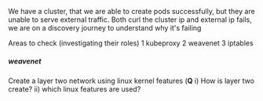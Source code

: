 We have a cluster, that we are able to create pods successfully, but they are unable to serve external traffic.
Both curl the cluster ip and external ip fails, we are on a discovery journey to understand why it's failing
  
Areas to check (investigating their roles)
1 kubeproxy
2 weavenet
3 iptables

##### weavenet
Create a layer two network using linux kernel features (**Q** i) How is layer two create? ii) which linux features are used?
